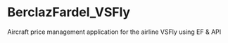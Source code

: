 # BerclazFardel_VSFly
Aircraft price management application for the airline VSFly using EF &amp; API

